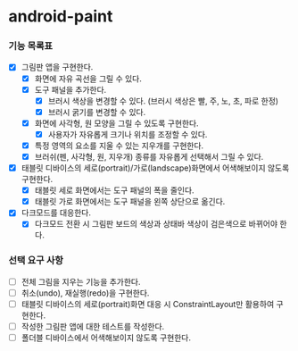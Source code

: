 # android-paint

### 기능 목록표

- [x] 그림판 앱을 구현한다.
  - [x] 화면에 자유 곡선을 그릴 수 있다.
  - [x] 도구 패널을 추가한다.
    - [x] 브러시 색상을 변경할 수 있다. (브러시 색상은 빨, 주, 노, 초, 파로 한정)
    - [x] 브러시 굵기를 변경할 수 있다.
  - [x] 화면에 사각형, 원 모양을 그릴 수 있도록 구현한다.
    - [x] 사용자가 자유롭게 크기나 위치를 조정할 수 있다.
  - [x] 특정 영역의 요소를 지울 수 있는 지우개를 구현한다.
  - [x] 브러쉬(펜, 사각형, 원, 지우개) 종류를 자유롭게 선택해서 그릴 수 있다.
- [x] 태블릿 디바이스의 세로(portrait)/가로(landscape)화면에서 어색해보이지 않도록 구현한다.
  - [x] 태블릿 세로 화면에서는 도구 패널의 폭을 줄인다.
  - [x] 태블릿 가로 화면에서는 도구 패널을 왼쪽 상단으로 옮긴다.
- [x] 다크모드를 대응한다.
  - [x] 다크모드 전환 시 그림판 보드의 색상과 상태바 색상이 검은색으로 바뀌어야 한다.

### 선택 요구 사항
- [ ] 전체 그림을 지우는 기능을 추가한다.
- [ ] 취소(undo), 재실행(redo)을 구현한다.
- [ ] 태블릿 디바이스의 세로(portrait)화면 대응 시 ConstraintLayout만 활용하여 구현한다.
- [ ] 작성한 그림판 앱에 대한 테스트를 작성한다.
- [ ] 폴더블 디바이스에서 어색해보이지 않도록 구현한다.
